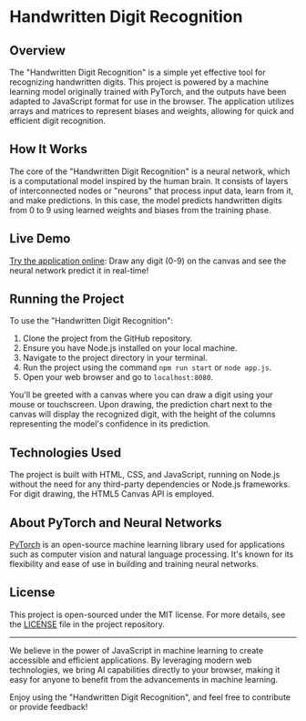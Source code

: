 # Handwritten Digit Recognition

## Overview

The "Handwritten Digit Recognition" is a simple yet effective tool for recognizing handwritten digits. This project is powered by a machine learning model originally trained with PyTorch, and the outputs have been adapted to JavaScript format for use in the browser. The application utilizes arrays and matrices to represent biases and weights, allowing for quick and efficient digit recognition.

## How It Works

The core of the "Handwritten Digit Recognition" is a neural network, which is a computational model inspired by the human brain. It consists of layers of interconnected nodes or "neurons" that process input data, learn from it, and make predictions. In this case, the model predicts handwritten digits from 0 to 9 using learned weights and biases from the training phase.

## Live Demo
[Try the application online](https://hoffhannisyan.github.io/handwritten-digit-recognition/): Draw any digit (0-9) on the canvas and see the neural network predict it in real-time!

## Running the Project

To use the "Handwritten Digit Recognition":

1. Clone the project from the GitHub repository.
2. Ensure you have Node.js installed on your local machine.
3. Navigate to the project directory in your terminal.
4. Run the project using the command `npm run start` or `node app.js`.
5. Open your web browser and go to `localhost:8080`.

You'll be greeted with a canvas where you can draw a digit using your mouse or touchscreen. Upon drawing, the prediction chart next to the canvas will display the recognized digit, with the height of the columns representing the model's confidence in its prediction.

## Technologies Used

The project is built with HTML, CSS, and JavaScript, running on Node.js without the need for any third-party dependencies or Node.js frameworks. For digit drawing, the HTML5 Canvas API is employed.

## About PyTorch and Neural Networks

[PyTorch](https://pytorch.org/) is an open-source machine learning library used for applications such as computer vision and natural language processing. It's known for its flexibility and ease of use in building and training neural networks.

## License

This project is open-sourced under the MIT license. For more details, see the [LICENSE](./LICENSE) file in the project repository.

---

We believe in the power of JavaScript in machine learning to create accessible and efficient applications. By leveraging modern web technologies, we bring AI capabilities directly to your browser, making it easy for anyone to benefit from the advancements in machine learning.

Enjoy using the "Handwritten Digit Recognition", and feel free to contribute or provide feedback!
